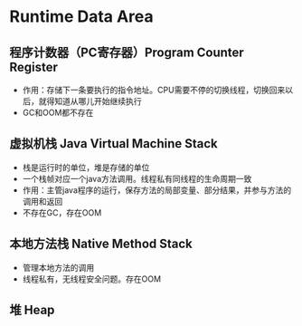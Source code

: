 # Runtime Data Area

## 程序计数器（PC寄存器）Program Counter Register

- 作用：存储下一条要执行的指令地址。CPU需要不停的切换线程，切换回来以后，就得知道从哪儿开始继续执行
- GC和OOM都不存在

## 虚拟机栈 Java Virtual Machine Stack

- 栈是运行时的单位，堆是存储的单位
- 一个栈帧对应一个java方法调用。线程私有同线程的生命周期一致
- 作用：主管java程序的运行，保存方法的局部变量、部分结果，并参与方法的调用和返回
- 不存在GC，存在OOM

## 本地方法栈 Native Method Stack

- 管理本地方法的调用
- 线程私有，无线程安全问题。存在OOM

## 堆 Heap



